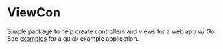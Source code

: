 # ViewCon

Simple package to help create controllers and views for a web app w/ Go. See [examples](examples) for a quick example application.
